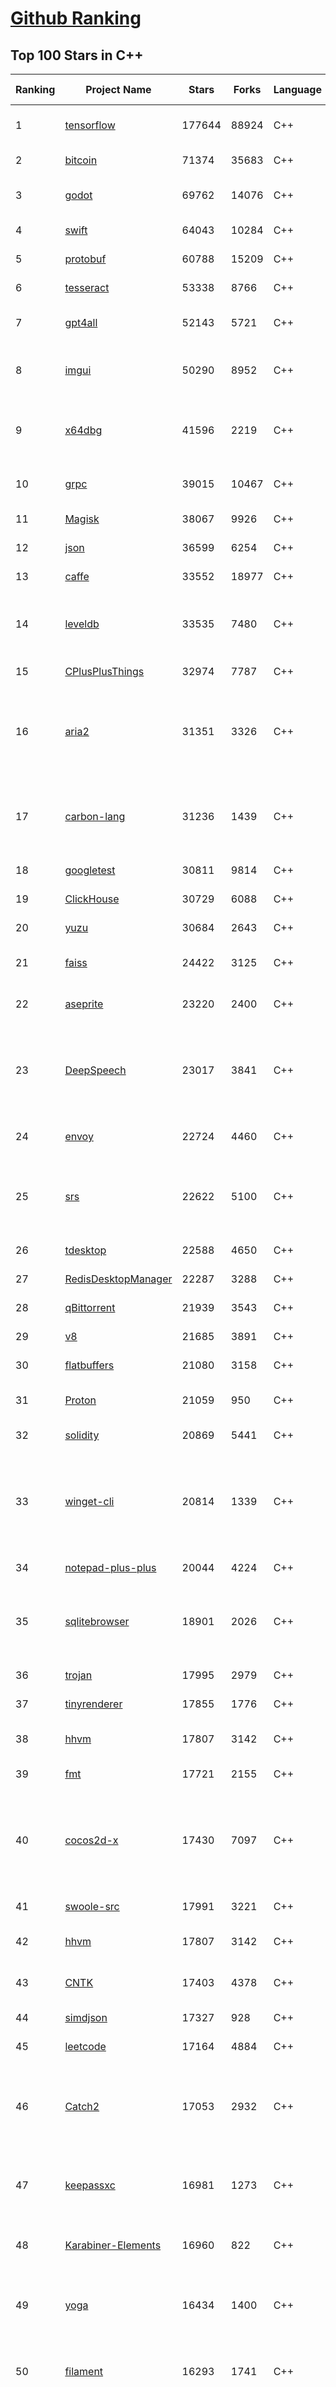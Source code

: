 [Github Ranking](../README.md)
==========

## Top 100 Stars in C\+\+

| Ranking | Project Name | Stars | Forks | Language | Open Issues | Description | Last Commit |
| ------- | ------------ | ----- | ----- | -------- | ----------- | ----------- | ----------- |
| 1 | [tensorflow](https://github.com/tensorflow/tensorflow) | 177644 | 88924 | C++ | 1840 | An Open Source Machine Learning Framework for Everyone | 2023-09-17T03:55:47Z |
| 2 | [bitcoin](https://github.com/bitcoin/bitcoin) | 71374 | 35683 | C++ | 354 | Bitcoin Core integration/staging tree | 2023-09-17T07:49:00Z |
| 3 | [godot](https://github.com/godotengine/godot) | 69762 | 14076 | C++ | 8415 | Godot Engine – Multi-platform 2D and 3D game engine | 2023-09-17T08:37:17Z |
| 4 | [swift](https://github.com/apple/swift) | 64043 | 10284 | C++ | 5982 | The Swift Programming Language | 2023-09-17T08:09:09Z |
| 5 | [protobuf](https://github.com/protocolbuffers/protobuf) | 60788 | 15209 | C++ | 782 | Protocol Buffers - Google's data interchange format | 2023-09-16T03:25:51Z |
| 6 | [tesseract](https://github.com/tesseract-ocr/tesseract) | 53338 | 8766 | C++ | 387 | Tesseract Open Source OCR Engine (main repository) | 2023-09-13T09:01:46Z |
| 7 | [gpt4all](https://github.com/nomic-ai/gpt4all) | 52143 | 5721 | C++ | 244 | gpt4all: open-source LLM chatbots that you can run anywhere | 2023-09-16T18:59:23Z |
| 8 | [imgui](https://github.com/ocornut/imgui) | 50290 | 8952 | C++ | 771 | Dear ImGui: Bloat-free Graphical User interface for C++ with minimal dependencies | 2023-09-16T11:52:39Z |
| 9 | [x64dbg](https://github.com/x64dbg/x64dbg) | 41596 | 2219 | C++ | 560 | An open-source user mode debugger for Windows. Optimized for reverse engineering and malware analysis. | 2023-09-16T11:31:34Z |
| 10 | [grpc](https://github.com/grpc/grpc) | 39015 | 10467 | C++ | 596 | The C based gRPC (C++, Python, Ruby, Objective-C, PHP, C#) | 2023-09-17T00:19:03Z |
| 11 | [Magisk](https://github.com/topjohnwu/Magisk) | 38067 | 9926 | C++ | 22 | The Magic Mask for Android | 2023-09-17T00:36:34Z |
| 12 | [json](https://github.com/nlohmann/json) | 36599 | 6254 | C++ | 72 | JSON for Modern C++ | 2023-09-16T09:45:28Z |
| 13 | [caffe](https://github.com/BVLC/caffe) | 33552 | 18977 | C++ | 895 | Caffe: a fast open framework for deep learning. | 2023-03-22T00:02:19Z |
| 14 | [leveldb](https://github.com/google/leveldb) | 33535 | 7480 | C++ | 202 | LevelDB is a fast key-value storage library written at Google that provides an ordered mapping from string keys to string values. | 2023-09-13T03:50:00Z |
| 15 | [CPlusPlusThings](https://github.com/Light-City/CPlusPlusThings) | 32974 | 7787 | C++ | 3 | C++那些事 | 2023-09-11T12:05:31Z |
| 16 | [aria2](https://github.com/aria2/aria2) | 31351 | 3326 | C++ | 967 | aria2 is a lightweight multi-protocol & multi-source, cross platform download utility operated in command-line. It supports HTTP/HTTPS, FTP, SFTP, BitTorrent and Metalink. | 2023-09-16T11:00:45Z |
| 17 | [carbon-lang](https://github.com/carbon-language/carbon-lang) | 31236 | 1439 | C++ | 133 | Carbon Language's main repository: documents, design, implementation, and related tools. (NOTE: Carbon Language is experimental; see README) | 2023-09-16T01:33:59Z |
| 18 | [googletest](https://github.com/google/googletest) | 30811 | 9814 | C++ | 249 | GoogleTest - Google Testing and Mocking Framework | 2023-09-15T16:12:26Z |
| 19 | [ClickHouse](https://github.com/ClickHouse/ClickHouse) | 30729 | 6088 | C++ | 3088 | ClickHouse® is a free analytics DBMS for big data | 2023-09-17T07:04:26Z |
| 20 | [yuzu](https://github.com/yuzu-emu/yuzu) | 30684 | 2643 | C++ | 1344 | Nintendo Switch emulator | 2023-09-17T05:22:48Z |
| 21 | [faiss](https://github.com/facebookresearch/faiss) | 24422 | 3125 | C++ | 344 | A library for efficient similarity search and clustering of dense vectors. | 2023-09-14T20:41:39Z |
| 22 | [aseprite](https://github.com/aseprite/aseprite) | 23220 | 2400 | C++ | 1396 | Animated sprite editor & pixel art tool (Windows, macOS, Linux) | 2023-09-15T22:59:41Z |
| 23 | [DeepSpeech](https://github.com/mozilla/DeepSpeech) | 23017 | 3841 | C++ | 115 | DeepSpeech is an open source embedded (offline, on-device) speech-to-text engine which can run in real time on devices ranging from a Raspberry Pi 4 to high power GPU servers. | 2023-09-16T05:37:11Z |
| 24 | [envoy](https://github.com/envoyproxy/envoy) | 22724 | 4460 | C++ | 1423 | Cloud-native high-performance edge/middle/service proxy | 2023-09-16T21:48:26Z |
| 25 | [srs](https://github.com/ossrs/srs) | 22622 | 5100 | C++ | 139 | SRS is a simple, high-efficiency, real-time video server supporting RTMP, WebRTC, HLS, HTTP-FLV, SRT, MPEG-DASH, and GB28181. | 2023-09-15T05:24:49Z |
| 26 | [tdesktop](https://github.com/telegramdesktop/tdesktop) | 22588 | 4650 | C++ | 773 | Telegram Desktop messaging app | 2023-09-16T15:25:36Z |
| 27 | [RedisDesktopManager](https://github.com/RedisInsight/RedisDesktopManager) | 22287 | 3288 | C++ | 46 | None | 2023-04-18T08:47:29Z |
| 28 | [qBittorrent](https://github.com/qbittorrent/qBittorrent) | 21939 | 3543 | C++ | 2891 | qBittorrent BitTorrent client | 2023-09-15T17:21:37Z |
| 29 | [v8](https://github.com/v8/v8) | 21685 | 3891 | C++ | 0 | The official mirror of the V8 Git repository | 2023-08-09T21:57:13Z |
| 30 | [flatbuffers](https://github.com/google/flatbuffers) | 21080 | 3158 | C++ | 124 | FlatBuffers: Memory Efficient Serialization Library | 2023-09-16T22:16:06Z |
| 31 | [Proton](https://github.com/ValveSoftware/Proton) | 21059 | 950 | C++ | 3926 | Compatibility tool for Steam Play based on Wine and additional components | 2023-09-17T07:03:48Z |
| 32 | [solidity](https://github.com/ethereum/solidity) | 20869 | 5441 | C++ | 373 | Solidity, the Smart Contract Programming Language | 2023-09-15T12:56:56Z |
| 33 | [winget-cli](https://github.com/microsoft/winget-cli) | 20814 | 1339 | C++ | 752 | WinGet is the Windows Package Manager. This project includes a CLI (Command Line Interface), PowerShell modules, and a COM (Component Object Model) API (Application Programming Interface). | 2023-09-17T02:33:31Z |
| 34 | [notepad-plus-plus](https://github.com/notepad-plus-plus/notepad-plus-plus) | 20044 | 4224 | C++ | 2121 | Notepad++ official repository | 2023-09-16T20:05:42Z |
| 35 | [sqlitebrowser](https://github.com/sqlitebrowser/sqlitebrowser) | 18901 | 2026 | C++ | 649 | Official home of the DB Browser for SQLite (DB4S) project. Previously known as "SQLite Database Browser" and "Database Browser for SQLite". Website at:  | 2023-09-16T22:02:07Z |
| 36 | [trojan](https://github.com/trojan-gfw/trojan) | 17995 | 2979 | C++ | 68 | An unidentifiable mechanism that helps you bypass GFW. | 2023-08-07T18:58:43Z |
| 37 | [tinyrenderer](https://github.com/ssloy/tinyrenderer) | 17855 | 1776 | C++ | 39 | A brief computer graphics / rendering course | 2023-09-03T18:08:11Z |
| 38 | [hhvm](https://github.com/facebook/hhvm) | 17807 | 3142 | C++ | 484 | A virtual machine for executing programs written in Hack. | 2023-09-16T18:00:06Z |
| 39 | [fmt](https://github.com/fmtlib/fmt) | 17721 | 2155 | C++ | 11 | A modern formatting library | 2023-09-17T07:52:52Z |
| 40 | [cocos2d-x](https://github.com/cocos2d/cocos2d-x) | 17430 | 7097 | C++ | 1404 | Cocos2d-x is a suite of open-source, cross-platform, game-development tools utilized by millions of developers across the globe. Its core has evolved to serve as the foundation for Cocos Creator 1.x & 2.x. | 2023-09-13T13:54:04Z |
| 41 | [swoole-src](https://github.com/swoole/swoole-src) | 17991 | 3221 | C++ | 88 | 🚀 Coroutine-based concurrency library for PHP | 2023-09-14T08:24:26Z |
| 42 | [hhvm](https://github.com/facebook/hhvm) | 17807 | 3142 | C++ | 484 | A virtual machine for executing programs written in Hack. | 2023-09-16T18:00:06Z |
| 43 | [CNTK](https://github.com/microsoft/CNTK) | 17403 | 4378 | C++ | 750 | Microsoft Cognitive Toolkit (CNTK), an open source deep-learning toolkit | 2023-03-11T07:31:35Z |
| 44 | [simdjson](https://github.com/simdjson/simdjson) | 17327 | 928 | C++ | 119 | Parsing gigabytes of JSON per second  | 2023-09-13T15:58:02Z |
| 45 | [leetcode](https://github.com/haoel/leetcode) | 17164 | 4884 | C++ | 23 | LeetCode Problems' Solutions  | 2023-06-14T13:43:40Z |
| 46 | [Catch2](https://github.com/catchorg/Catch2) | 17053 | 2932 | C++ | 358 | A modern, C++-native, test framework for unit-tests, TDD and BDD - using C++14, C++17 and later (C++11 support is in v2.x branch, and C++03 on the Catch1.x branch) | 2023-09-17T08:45:23Z |
| 47 | [keepassxc](https://github.com/keepassxreboot/keepassxc) | 16981 | 1273 | C++ | 566 | KeePassXC is a cross-platform community-driven port of the Windows application “Keepass Password Safe”. | 2023-09-16T20:01:03Z |
| 48 | [Karabiner-Elements](https://github.com/pqrs-org/Karabiner-Elements) | 16960 | 822 | C++ | 901 | Karabiner-Elements is a powerful utility for keyboard customization on macOS Sierra (10.12) or later. | 2023-09-15T00:40:01Z |
| 49 | [yoga](https://github.com/facebook/yoga) | 16434 | 1400 | C++ | 89 | Yoga is a cross-platform layout engine which implements Flexbox. Follow https://twitter.com/yogalayout for updates. | 2023-09-16T04:17:13Z |
| 50 | [filament](https://github.com/google/filament) | 16293 | 1741 | C++ | 101 | Filament is a real-time physically based rendering engine for Android, iOS, Windows, Linux, macOS, and WebGL2 | 2023-09-16T06:56:47Z |
| 51 | [xbmc](https://github.com/xbmc/xbmc) | 16255 | 6213 | C++ | 630 | Kodi is an award-winning free and open source home theater/media center software and entertainment hub for digital media. With its beautiful interface and powerful skinning engine, it's available for Android, BSD, Linux, macOS, iOS, tvOS and Windows. | 2023-09-17T01:31:31Z |
| 52 | [MMKV](https://github.com/Tencent/MMKV) | 16161 | 1805 | C++ | 5 | An efficient, small mobile key-value storage framework developed by WeChat. Works on Android, iOS, macOS, Windows, and POSIX. | 2023-09-15T06:53:43Z |
| 53 | [uWebSockets](https://github.com/uNetworking/uWebSockets) | 16003 | 1734 | C++ | 23 | Simple, secure & standards compliant web server for the most demanding of applications | 2023-09-04T08:26:02Z |
| 54 | [Qv2ray](https://github.com/Qv2ray/Qv2ray) | 15762 | 3216 | C++ | 51 | :star: Linux / Windows / macOS 跨平台 V2Ray 客户端 \| 支持 VMess / VLESS / SSR / Trojan / Trojan-Go / NaiveProxy / HTTP / HTTPS / SOCKS5 \| 使用 C++ / Qt 开发 \| 可拓展插件式设计 :star: | 2023-07-11T02:06:48Z |
| 55 | [Marlin](https://github.com/MarlinFirmware/Marlin) | 15209 | 18597 | C++ | 670 | Marlin is an optimized firmware for RepRap 3D printers based on the Arduino platform. Many commercial 3D printers come with Marlin installed. Check with your vendor if you need source code for your specific machine. | 2023-09-16T07:16:50Z |
| 56 | [smartknob](https://github.com/scottbez1/smartknob) | 15090 | 879 | C++ | 43 | Haptic input knob with software-defined endstops and virtual detents | 2023-09-11T00:50:12Z |
| 57 | [BackgroundMusic](https://github.com/kyleneideck/BackgroundMusic) | 14062 | 642 | C++ | 439 | Background Music, a macOS audio utility: automatically pause your music, set individual apps' volumes and record system audio. | 2022-11-27T05:01:20Z |
| 58 | [cutter](https://github.com/rizinorg/cutter) | 14000 | 1082 | C++ | 465 | Free and Open Source Reverse Engineering Platform powered by rizin | 2023-09-14T07:02:08Z |
| 59 | [incubator-weex](https://github.com/apache/incubator-weex) | 13816 | 1846 | C++ | 232 | Apache Weex (Incubating) | 2021-05-31T09:47:25Z |
| 60 | [Sourcetrail](https://github.com/CoatiSoftware/Sourcetrail) | 13635 | 1253 | C++ | 356 | Sourcetrail - free and open-source interactive source explorer | 2021-12-13T18:24:17Z |
| 61 | [filament](https://github.com/google/filament) | 16293 | 1741 | C++ | 101 | Filament is a real-time physically based rendering engine for Android, iOS, Windows, Linux, macOS, and WebGL2 | 2023-09-16T06:56:47Z |
| 62 | [MMKV](https://github.com/Tencent/MMKV) | 16161 | 1805 | C++ | 5 | An efficient, small mobile key-value storage framework developed by WeChat. Works on Android, iOS, macOS, Windows, and POSIX. | 2023-09-15T06:53:43Z |
| 63 | [3d-game-shaders-for-beginners](https://github.com/lettier/3d-game-shaders-for-beginners) | 16032 | 1294 | C++ | 17 | 🎮 A step-by-step guide to implementing SSAO, depth of field, lighting, normal mapping, and more for your 3D game. | 2023-06-25T21:58:57Z |
| 64 | [uWebSockets](https://github.com/uNetworking/uWebSockets) | 16003 | 1734 | C++ | 23 | Simple, secure & standards compliant web server for the most demanding of applications | 2023-09-04T08:26:02Z |
| 65 | [Qv2ray](https://github.com/Qv2ray/Qv2ray) | 15762 | 3216 | C++ | 51 | :star: Linux / Windows / macOS 跨平台 V2Ray 客户端 \| 支持 VMess / VLESS / SSR / Trojan / Trojan-Go / NaiveProxy / HTTP / HTTPS / SOCKS5 \| 使用 C++ / Qt 开发 \| 可拓展插件式设计 :star: | 2023-07-11T02:06:48Z |
| 66 | [LightGBM](https://github.com/microsoft/LightGBM) | 15464 | 3772 | C++ | 287 | A fast, distributed, high performance gradient boosting (GBT, GBDT, GBRT, GBM or MART) framework based on decision tree algorithms, used for ranking, classification and many other machine learning tasks. | 2023-09-16T04:03:45Z |
| 67 | [libphonenumber](https://github.com/google/libphonenumber) | 15362 | 2012 | C++ | 0 | Google's common Java, C++ and JavaScript library for parsing, formatting, and validating international phone numbers. | 2023-09-13T10:07:24Z |
| 68 | [Arduino](https://github.com/esp8266/Arduino) | 15284 | 13412 | C++ | 278 | ESP8266 core for Arduino | 2023-09-16T12:17:16Z |
| 69 | [brpc](https://github.com/apache/brpc) | 15251 | 3758 | C++ | 290 | brpc is an Industrial-grade RPC framework using C++ Language, which is often used in high performance system such as Search, Storage, Machine learning, Advertisement, Recommendation etc. "brpc" means "better RPC". | 2023-09-14T09:55:58Z |
| 70 | [Marlin](https://github.com/MarlinFirmware/Marlin) | 15209 | 18597 | C++ | 670 | Marlin is an optimized firmware for RepRap 3D printers based on the Arduino platform. Many commercial 3D printers come with Marlin installed. Check with your vendor if you need source code for your specific machine. | 2023-09-16T07:16:50Z |
| 71 | [smartknob](https://github.com/scottbez1/smartknob) | 15090 | 879 | C++ | 43 | Haptic input knob with software-defined endstops and virtual detents | 2023-09-11T00:50:12Z |
| 72 | [typesense](https://github.com/typesense/typesense) | 14777 | 455 | C++ | 352 | Open Source alternative to Algolia + Pinecone and an Easier-to-Use alternative to ElasticSearch ⚡ 🔍 ✨ Fast, typo tolerant, in-memory fuzzy Search Engine for building delightful search experiences | 2023-09-16T16:01:01Z |
| 73 | [dogecoin](https://github.com/dogecoin/dogecoin) | 14309 | 2804 | C++ | 145 | very currency | 2023-09-16T03:12:19Z |
| 74 | [cutter](https://github.com/rizinorg/cutter) | 14000 | 1082 | C++ | 465 | Free and Open Source Reverse Engineering Platform powered by rizin | 2023-09-14T07:02:08Z |
| 75 | [USTC-Course](https://github.com/USTC-Resource/USTC-Course) | 13902 | 3495 | C++ | 0 | :heart:中国科学技术大学课程资源 | 2022-07-04T13:12:06Z |
| 76 | [muduo](https://github.com/chenshuo/muduo) | 13557 | 5079 | C++ | 26 | Event-driven network library for multi-threaded Linux server in C++11 | 2023-06-02T04:06:33Z |
| 77 | [pybind11](https://github.com/pybind/pybind11) | 13521 | 1933 | C++ | 473 | Seamless operability between C++11 and Python | 2023-09-15T22:05:43Z |
| 78 | [IoT-For-Beginners](https://github.com/microsoft/IoT-For-Beginners) | 13496 | 2021 | C++ | 36 | 12 Weeks, 24 Lessons, IoT for All! | 2023-07-19T02:15:12Z |
| 79 | [wkhtmltopdf](https://github.com/wkhtmltopdf/wkhtmltopdf) | 13387 | 1761 | C++ | 1332 | Convert HTML to PDF using Webkit (QtWebKit) | 2022-11-22T10:32:12Z |
| 80 | [cosmos](https://github.com/OpenGenus/cosmos) | 13386 | 3645 | C++ | 1021 | World's largest Contributor driven code dataset \| Used in Quark Search Engine, @OpenGenus IQ, OpenGenus Visual Project | 2023-08-26T17:09:38Z |
| 81 | [scylladb](https://github.com/scylladb/scylladb) | 11008 | 1075 | C++ | 2465 | NoSQL data store using the seastar framework, compatible with Apache Cassandra | 2023-09-16T12:31:21Z |
| 82 | [dolphin](https://github.com/dolphin-emu/dolphin) | 10958 | 2396 | C++ | 0 | Dolphin is a GameCube / Wii emulator, allowing you to play games for these two platforms on PC with improvements. | 2023-09-17T00:38:56Z |
| 83 | [Hyprland](https://github.com/hyprwm/Hyprland) | 10830 | 392 | C++ | 486 | Hyprland is a highly customizable dynamic tiling Wayland compositor that doesn't sacrifice on its looks. | 2023-09-17T08:16:59Z |
| 84 | [vnote](https://github.com/vnotex/vnote) | 10773 | 1127 | C++ | 595 | A pleasant note-taking platform. | 2023-09-14T16:09:19Z |
| 85 | [openalpr](https://github.com/openalpr/openalpr) | 10769 | 2496 | C++ | 489 | Automatic License Plate Recognition library | 2023-05-25T21:20:55Z |
| 86 | [dxvk](https://github.com/doitsujin/dxvk) | 10703 | 695 | C++ | 200 | Vulkan-based implementation of D3D9, D3D10 and D3D11 for Linux / Wine | 2023-09-15T01:02:23Z |
| 87 | [Waifu2x-Extension-GUI](https://github.com/AaronFeng753/Waifu2x-Extension-GUI) | 10668 | 797 | C++ | 57 | Video, Image and GIF upscale/enlarge(Super-Resolution) and Video frame interpolation. Achieved with Waifu2x,  Real-ESRGAN, Real-CUGAN, RTX Video Super Resolution VSR, SRMD, RealSR, Anime4K, RIFE, IFRNet, CAIN, DAIN,  and ACNet. | 2023-09-12T11:34:15Z |
| 88 | [zeal](https://github.com/zealdocs/zeal) | 10661 | 769 | C++ | 175 | Offline documentation browser inspired by Dash | 2023-09-11T05:50:27Z |
| 89 | [cpp-httplib](https://github.com/yhirose/cpp-httplib) | 10249 | 2022 | C++ | 19 | A C++ header-only HTTP/HTTPS server and client library | 2023-09-13T14:33:33Z |
| 90 | [sonic-pi](https://github.com/sonic-pi-net/sonic-pi) | 10167 | 906 | C++ | 184 | Code. Music. Live. | 2023-09-16T21:06:50Z |
| 91 | [subconverter](https://github.com/tindy2013/subconverter) | 10040 | 2131 | C++ | 112 | Utility to convert between various subscription format | 2023-08-09T03:42:01Z |
| 92 | [thrift](https://github.com/apache/thrift) | 9910 | 3989 | C++ | 0 | Apache Thrift | 2023-09-12T20:26:44Z |
| 93 | [tiled](https://github.com/mapeditor/tiled) | 9880 | 1684 | C++ | 629 | Flexible level editor | 2023-09-15T19:33:21Z |
| 94 | [Tars](https://github.com/TarsCloud/Tars) | 9689 | 2113 | C++ | 44 | Tars is a high-performance RPC framework based on name service and Tars protocol, also integrated administration platform, and implemented hosting-service via flexible schedule. | 2023-09-14T03:08:29Z |
| 95 | [carla](https://github.com/carla-simulator/carla) | 9641 | 3028 | C++ | 830 | Open-source simulator for autonomous driving research. | 2023-09-17T05:19:30Z |
| 96 | [MyTinySTL](https://github.com/Alinshans/MyTinySTL) | 9614 | 2997 | C++ | 25 | Achieve a tiny STL in C++11 | 2023-04-25T14:22:27Z |
| 97 | [synergy-core](https://github.com/symless/synergy-core) | 9610 | 3383 | C++ | 262 | Open source core of Synergy, the cross-platform keyboard and mouse sharing tool (Windows, macOS, Linux) | 2023-08-17T13:53:30Z |
| 98 | [fprime](https://github.com/nasa/fprime) | 9530 | 1228 | C++ | 194 | F' - A flight software and embedded systems framework | 2023-09-08T14:30:59Z |
| 99 | [mysql-server](https://github.com/mysql/mysql-server) | 9514 | 3592 | C++ | 0 | MySQL Server, the world's most popular open source database, and MySQL Cluster, a real-time, open source transactional database. | 2023-08-28T21:37:46Z |
| 100 | [assimp](https://github.com/assimp/assimp) | 9496 | 2699 | C++ | 661 | The official Open-Asset-Importer-Library Repository. Loads 40+ 3D-file-formats into one unified and clean data structure.  | 2023-09-15T11:50:20Z |

